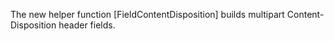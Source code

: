 The new helper function [FieldContentDisposition] builds multipart 
Content-Disposition header fields.